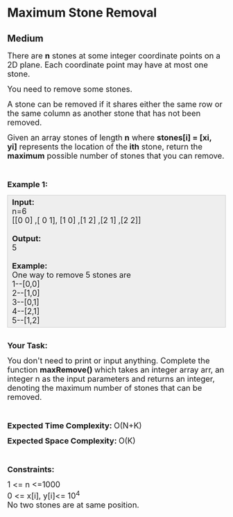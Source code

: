 # Maximum Stone Removal
## Medium
<div class="problems_problem_content__Xm_eO"><p><span style="font-size:18px">There are&nbsp;<strong>n</strong>&nbsp;stones at some integer coordinate points on a 2D plane. Each coordinate point may have at most one stone.</span></p>

<p><span style="font-size:18px">You need to remove some stones.&nbsp;</span></p>

<p><span style="font-size:18px">A stone can be removed if it shares either&nbsp;the same row or the same column&nbsp;as another stone that has not been removed.</span></p>

<p><span style="font-size:18px">Given an array&nbsp;stones&nbsp;of length&nbsp;<strong>n</strong>&nbsp;where&nbsp;<strong>stones[i] = [xi, yi]</strong>&nbsp;represents the location of the<strong>&nbsp;ith</strong>&nbsp;stone, return&nbsp;the <strong>maximum</strong> possible number of stones that you can remove.</span></p>

<p>&nbsp;</p>

<p><span style="font-size:18px"><strong>Example 1:</strong></span></p>

<div style="background:#eee;border:1px solid #ccc;padding:5px 10px;"><span style="font-size:18px"><strong>Input:</strong><br>
n=6<br>
[[0 0] ,[ 0 1], [1 0] ,[1 2] ,[2 1] ,[2 2]]<br>
<br>
<strong>Output:</strong><br>
5<br>
<br>
<strong>Example:</strong><br>
One way to remove 5 stones are<br>
1--[0,0]<br>
2--[1,0]<br>
3--[0,1]<br>
4--[2,1]<br>
5--[1,2]</span></div>

<p><br>
<span style="font-size:18px"><strong>Your Task:</strong></span></p>

<p><span style="font-size:18px">You don't need to print or input anything. Complete the function <strong>maxRemove()&nbsp;</strong>which takes an integer array&nbsp;arr, an integer&nbsp;n&nbsp;as the input parameters and returns an integer, denoting the maximum number of stones that can be removed.</span></p>

<p>&nbsp;</p>

<p><span style="font-size:18px"><strong>Expected Time Complexity:&nbsp;</strong>O(N+K)</span></p>

<p><span style="font-size:18px"><strong>Expected Space Complexity:&nbsp;</strong>O(K)</span></p>

<p>&nbsp;</p>

<p><span style="font-size:18px"><strong>Constraints:</strong></span></p>

<p><span style="font-size:18px">1 &lt;= n &lt;=1000<br>
0 &lt;= x[i], y[i]&lt;= 10<sup>4</sup><br>
No two stones are at same position.</span></p>
</div>